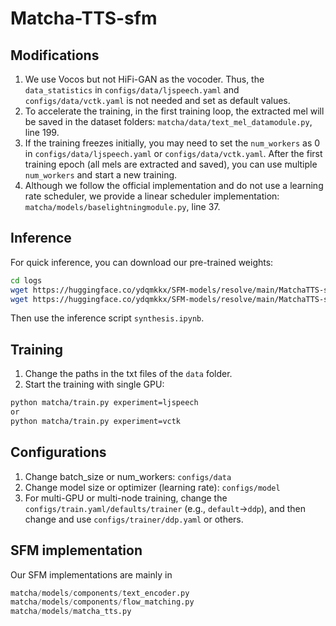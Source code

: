 # Matcha-TTS-sfm

## Modifications
1. We use Vocos but not HiFi-GAN as the vocoder. Thus, the `data_statistics` in `configs/data/ljspeech.yaml` and `configs/data/vctk.yaml` is not needed and set as default values.
2. To accelerate the training, in the first training loop, the extracted mel will be saved in the dataset folders:
`matcha/data/text_mel_datamodule.py`, line 199.
3. If the training freezes initially, you may need to set the `num_workers` as 0 in `configs/data/ljspeech.yaml` or `configs/data/vctk.yaml`. After the first training epoch (all mels are extracted and saved), you can use multiple `num_workers` and start a new training.
4. Although we follow the official implementation and do not use a learning rate scheduler, we provide a linear scheduler implementation: `matcha/models/baselightningmodule.py`, line 37.

## Inference
For quick inference, you can download our pre-trained weights:
```bash
cd logs
wget https://huggingface.co/ydqmkkx/SFM-models/resolve/main/MatchaTTS-sfm-ljspeech.ckpt
wget https://huggingface.co/ydqmkkx/SFM-models/resolve/main/MatchaTTS-sfm-vctk.ckpt
```
Then use the inference script `synthesis.ipynb`.

## Training
1. Change the paths in the txt files of the `data` folder.
2. Start the training with single GPU:
```bash
python matcha/train.py experiment=ljspeech
or
python matcha/train.py experiment=vctk
```

## Configurations
1. Change batch_size or num_workers: `configs/data`
2. Change model size or optimizer (learning rate): `configs/model`
3. For multi-GPU or multi-node training, change the `configs/train.yaml/defaults/trainer` (e.g., `default`->`ddp`), and then change and use `configs/trainer/ddp.yaml` or others.

## SFM implementation
Our SFM implementations are mainly in
```python
matcha/models/components/text_encoder.py
matcha/models/components/flow_matching.py
matcha/models/matcha_tts.py
```